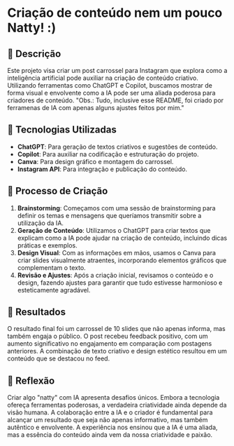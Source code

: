 # Criação de conteúdo nem um pouco Natty! :)
## 📒 Descrição
Este projeto visa criar um post carrossel para Instagram que explora como a inteligência artificial pode auxiliar na criação de conteúdo criativo. Utilizando ferramentas como ChatGPT e Copilot, buscamos mostrar de forma visual e envolvente como a IA pode ser uma aliada poderosa para criadores de conteúdo.
    "Obs.: Tudo, inclusive esse README, foi criado por ferramenas de IA com apenas alguns ajustes feitos por mim."
## 🤖 Tecnologias Utilizadas
- **ChatGPT**: Para geração de textos criativos e sugestões de conteúdo.
- **Copilot**: Para auxiliar na codificação e estruturação do projeto.
- **Canva**: Para design gráfico e montagem do carrossel.
- **Instagram API**: Para integração e publicação do conteúdo.

## 🧐 Processo de Criação
1. **Brainstorming**: Começamos com uma sessão de brainstorming para definir os temas e mensagens que queríamos transmitir sobre a utilização da IA.
2. **Geração de Conteúdo**: Utilizamos o ChatGPT para criar textos que explicam como a IA pode ajudar na criação de conteúdo, incluindo dicas práticas e exemplos.
3. **Design Visual**: Com as informações em mãos, usamos o Canva para criar slides visualmente atraentes, incorporando elementos gráficos que complementam o texto.
4. **Revisão e Ajustes**: Após a criação inicial, revisamos o conteúdo e o design, fazendo ajustes para garantir que tudo estivesse harmonioso e esteticamente agradável.

## 🚀 Resultados
O resultado final foi um carrossel de 10 slides que não apenas informa, mas também engaja o público. O post recebeu feedback positivo, com um aumento significativo no engajamento em comparação com postagens anteriores. A combinação de texto criativo e design estético resultou em um conteúdo que se destacou no feed.

## 💭 Reflexão
Criar algo "natty" com IA apresenta desafios únicos. Embora a tecnologia ofereça ferramentas poderosas, a verdadeira criatividade ainda depende da visão humana. A colaboração entre a IA e o criador é fundamental para alcançar um resultado que seja não apenas informativo, mas também autêntico e envolvente. A experiência nos ensinou que a IA é uma aliada, mas a essência do conteúdo ainda vem da nossa criatividade e paixão.
